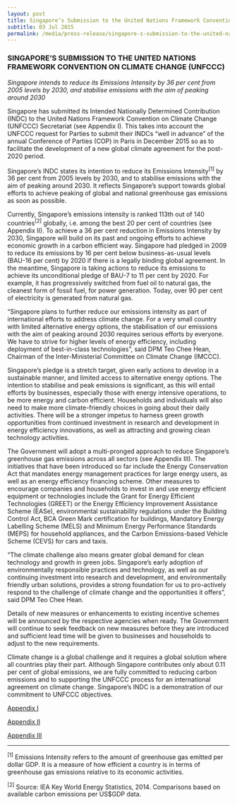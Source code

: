 ```yaml
---
layout: post
title: Singapore’s Submission to the United Nations Framework Convention on Climate Change (UNFCCC)
subtitle: 03 Jul 2015
permalink: /media/press-release/singapore-s-submission-to-the-united-nations-framework-convention-on-climate-change-(unfccc)
---
```


### SINGAPORE’S SUBMISSION TO THE UNITED NATIONS FRAMEWORK CONVENTION ON CLIMATE CHANGE (UNFCCC)

*Singapore intends to reduce its Emissions Intensity by 36 per cent from 2005 levels by 2030, and stabilise emissions with the aim of peaking around 2030*

Singapore has submitted its Intended Nationally Determined Contribution (INDC) to the United Nations Framework Convention on Climate Change (UNFCCC) Secretariat (see Appendix I). This takes into account the UNFCCC request for Parties to submit their INDCs “well in advance” of the annual Conference of Parties (COP) in Paris in December 2015 so as to facilitate the development of a new global climate agreement for the post-2020 period.

Singapore’s INDC states its intention to reduce its Emissions Intensity<sup>[1]</sup> by 36 per cent from 2005 levels by 2030, and to stabilise emissions with the aim of peaking around 2030.  It reflects Singapore’s support towards global efforts to achieve peaking of global and national greenhouse gas emissions as soon as possible.

Currently, Singapore’s emissions intensity is ranked 113th out of 140 countries<sup>[2]</sup> globally, i.e. among the best 20 per cent of countries (see Appendix II).  To achieve a 36 per cent reduction in Emissions Intensity by 2030, Singapore will build on its past and ongoing efforts to achieve economic growth in a carbon efficient way.  Singapore had pledged in 2009 to reduce its emissions by 16 per cent below business-as-usual levels (BAU-16 per cent) by 2020 if there is a legally binding global agreement.  In the meantime, Singapore is taking actions to reduce its emissions to achieve its unconditional pledge of BAU-7 to 11 per cent by 2020.  For example, it has progressively switched from fuel oil to natural gas, the cleanest form of fossil fuel, for power generation. Today, over 90 per cent of electricity is generated from natural gas.

“Singapore plans to further reduce our emissions intensity as part of international efforts to address climate change.  For a very small country with limited alternative energy options, the stabilisation of our emissions with the aim of peaking around 2030 requires serious efforts by everyone.  We have to strive for higher levels of energy efficiency, including deployment of best-in-class technologies”, said DPM Teo Chee Hean, Chairman of the Inter-Ministerial Committee on Climate Change (IMCCC).

Singapore’s pledge is a stretch target, given early actions to develop in a sustainable manner, and limited access to alternative energy options. The intention to stabilise and peak emissions is significant, as this will entail efforts by businesses, especially those with energy intensive operations, to be more energy and carbon efficient. Households and individuals will also need to make more climate-friendly choices in going about their daily activities. There will be a stronger impetus to harness green growth opportunities from continued investment in research and development in energy efficiency innovations, as well as attracting and growing clean technology activities.

The Government will adopt a multi-pronged approach to reduce Singapore’s greenhouse gas emissions across all sectors (see Appendix III). The initiatives that have been introduced so far include the Energy Conservation Act that mandates energy management practices for large energy users, as well as an energy efficiency financing scheme. Other measures to encourage companies and households to invest in and use energy efficient equipment or technologies include the Grant for Energy Efficient Technologies (GREET) or the Energy Efficiency Improvement Assistance Scheme (EASe), environmental sustainability regulations under the Building Control Act, BCA Green Mark certification for buildings, Mandatory Energy Labelling Scheme (MELS) and Minimum Energy Performance Standards (MEPS) for household appliances, and the Carbon Emissions-based Vehicle Scheme (CEVS) for cars and taxis.

“The climate challenge also means greater global demand for clean technology and growth in green jobs. Singapore’s early adoption of environmentally responsible practices and technology, as well as our continuing investment into research and development, and environmentally friendly urban solutions, provides a strong foundation for us to pro-actively respond to the challenge of climate change and the opportunities it offers”, said DPM Teo Chee Hean.

Details of new measures or enhancements to existing incentive schemes will be announced by the respective agencies when ready. The Government will continue to seek feedback on new measures before they are introduced and sufficient lead time will be given to businesses and households to adjust to the new requirements.

Climate change is a global challenge and it requires a global solution where all countries play their part. Although Singapore contributes only about 0.11 per cent of global emissions, we are fully committed to reducing carbon emissions and to supporting the UNFCCC process for an international agreement on climate change. Singapore’s INDC is a demonstration of our commitment to UNFCCC objectives.

[<a href="/files/docs/default-source/news-documents/appendix-i-singapore's-indc.pdf" target="_blank">Appendix I</a>](/files/docs/default-source/news-documents/appendix-i-singapore's-indc.pdf)

[<a href="/files/docs/default-source/news-documents/appendix-ii-international-comparison-of-emissions-intensity.pdf" target="_blank">Appendix II</a>](/files/docs/default-source/news-documents/appendix-ii-international-comparison-of-emissions-intensity.pdf)

[<a href="/files/docs/default-source/news-documents/appendix-iii-indc-infographic.pdf" target="_blank">Appendix III</a>](/files/docs/default-source/news-documents/appendix-iii-indc-infographic.pdf)


___


<sup>[1]</sup> Emissions Intensity refers to the amount of greenhouse gas emitted per dollar GDP. It is a measure of how efficient a country is in terms of greenhouse gas emissions relative to its economic activities.

<sup>[2]</sup> Source: IEA Key World Energy Statistics, 2014. Comparisons based on available carbon emissions per US$GDP data.


